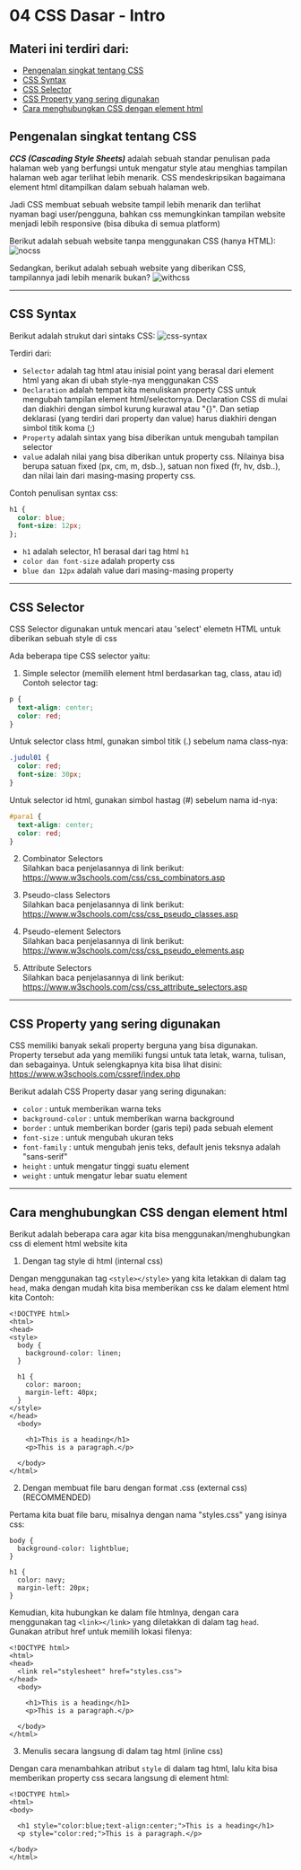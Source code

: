 # 04 CSS Dasar - Intro

## Materi ini terdiri dari:
* [Pengenalan singkat tentang CSS](https://github.com/Juwono136/SCB_Coding/tree/master/04%20CSS%20Dasar%20-%20Intro#pengenalan-singkat-tentang-css)
* [CSS Syntax](https://github.com/Juwono136/SCB_Coding/tree/master/04%20CSS%20Dasar%20-%20Intro#css-syntax)
* [CSS Selector](https://github.com/Juwono136/SCB_Coding/tree/master/04%20CSS%20Dasar%20-%20Intro#css-selector)
* [CSS Property yang sering digunakan](https://github.com/Juwono136/SCB_Coding/tree/master/04%20CSS%20Dasar%20-%20Intro#css-property-yang-sering-digunakan)
* [Cara menghubungkan CSS dengan element html](https://github.com/Juwono136/SCB_Coding/tree/master/04%20CSS%20Dasar%20-%20Intro#cara-menghubungkan-css-dengan-element-html)


## Pengenalan singkat tentang CSS

***CCS (Cascading Style Sheets)*** adalah sebuah standar penulisan pada halaman web yang berfungsi untuk mengatur style atau menghias tampilan halaman web agar terlihat lebih menarik. CSS mendeskripsikan bagaimana element html ditampilkan dalam sebuah halaman web.

Jadi CSS membuat sebuah website tampil lebih menarik dan terlihat nyaman bagi user/pengguna, bahkan css memungkinkan tampilan website menjadi lebih responsive (bisa dibuka di semua platform)

Berikut adalah sebuah website tanpa menggunakan CSS (hanya HTML):
![nocss](https://user-images.githubusercontent.com/70443393/210477633-cf9a72a9-642c-44ed-83c7-cde7eacc66fa.jpg)

Sedangkan, berikut adalah sebuah website yang diberikan CSS, tampilannya jadi lebih menarik bukan?
![withcss](https://user-images.githubusercontent.com/70443393/210477770-a2a0bf3c-dd0d-4980-8720-4c55a07a7cba.jpg)

____

## CSS Syntax
Berikut adalah strukut dari sintaks CSS:
![css-syntax](https://user-images.githubusercontent.com/70443393/210479785-720dffb6-9397-47d4-a5cf-ce734f3d8fe8.jpg)


Terdiri dari:
* `Selector` adalah tag html atau inisial point yang berasal dari element html yang akan di ubah style-nya menggunakan CSS
* `Declaration` adalah tempat kita menuliskan property CSS untuk mengubah tampilan element html/selectornya. Declaration CSS di mulai dan diakhiri dengan simbol kurung kurawal atau "{}". Dan setiap deklarasi (yang terdiri dari property dan value) harus diakhiri dengan simbol titik koma (;)
* `Property` adalah sintax yang bisa diberikan untuk mengubah tampilan selector
* `value` adalah nilai yang bisa diberikan untuk property css. Nilainya bisa berupa satuan fixed (px, cm, m, dsb..), satuan non fixed (fr, hv, dsb..), dan nilai lain dari masing-masing property css.

Contoh penulisan syntax css:
```css
h1 {
  color: blue;
  font-size: 12px;
};
```

* `h1` adalah selector, h1 berasal dari tag html `h1`
* `color dan font-size` adalah property css
* `blue dan 12px` adalah value dari masing-masing property

____

## CSS Selector
CSS Selector digunakan untuk mencari atau 'select' elemetn HTML untuk diberikan sebuah style di css

Ada beberapa tipe CSS selector yaitu:
1. Simple selector (memilih element html berdasarkan tag, class, atau id)
Contoh selector tag:
```css
p {
  text-align: center;
  color: red;
}
```

Untuk selector class html, gunakan simbol titik (.) sebelum nama class-nya:
```css
.judul01 {
  color: red;
  font-size: 30px;
}
```

Untuk selector id html, gunakan simbol hastag (#) sebelum nama id-nya:
```css
#para1 {
  text-align: center;
  color: red;
}
```

2. Combinator Selectors </br>
Silahkan baca penjelasannya di link berikut: https://www.w3schools.com/css/css_combinators.asp

3. Pseudo-class Selectors </br>
Silahkan baca penjelasannya di link berikut: https://www.w3schools.com/css/css_pseudo_classes.asp

4. Pseudo-element Selectors </br>
Silahkan baca penjelasannya di link berikut: https://www.w3schools.com/css/css_pseudo_elements.asp

5. Attribute Selectors </br>
Silahkan baca penjelasannya di link berikut: https://www.w3schools.com/css/css_attribute_selectors.asp

____

## CSS Property yang sering digunakan
CSS memiliki banyak sekali property berguna yang bisa digunakan. Property tersebut ada yang memiliki fungsi untuk tata letak, warna, tulisan, dan sebagainya. Untuk selengkapnya kita bisa lihat disini: https://www.w3schools.com/cssref/index.php

Berikut adalah CSS Property dasar yang sering digunakan:
* `color` : untuk memberikan warna teks
* `background-color` : untuk memberikan warna background
* `border` : untuk memberikan border (garis tepi) pada sebuah element
* `font-size` : untuk mengubah ukuran teks
* `font-family` : untuk mengubah jenis teks, default jenis teksnya adalah "sans-serif"
* `height` : untuk mengatur tinggi suatu element
* `weight` : untuk mengatur lebar suatu element

____

## Cara menghubungkan CSS dengan element html
Berikut adalah beberapa cara agar kita bisa menggunakan/menghubungkan css di element html website kita

1. Dengan tag style di html (internal css)

Dengan menggunakan tag `<style></style>` yang kita letakkan di dalam tag `head`, maka dengan mudah kita bisa memberikan css ke dalam element html kita
Contoh:
```html5
<!DOCTYPE html>
<html>
<head>
<style>
  body {
    background-color: linen;
  }

  h1 {
    color: maroon;
    margin-left: 40px;
  }
</style>
</head>
  <body>

    <h1>This is a heading</h1>
    <p>This is a paragraph.</p>

  </body>
</html>
```

2. Dengan membuat file baru dengan format .css (external css) (RECOMMENDED)

Pertama kita buat file baru, misalnya dengan nama "styles.css" yang isinya css:
```html5
body {
  background-color: lightblue;
}

h1 {
  color: navy;
  margin-left: 20px;
}
```

Kemudian, kita hubungkan ke dalam file htmlnya, dengan cara menggunakan tag `<link></link>` yang diletakkan di dalam tag `head`. Gunakan atribut href untuk memilih lokasi filenya:
```html5
<!DOCTYPE html>
<html>
<head>
  <link rel="stylesheet" href="styles.css">
</head>
  <body>

    <h1>This is a heading</h1>
    <p>This is a paragraph.</p>

  </body>
</html>
```

3. Menulis secara langsung di dalam tag html (inline css)

Dengan cara menambahkan atribut `style` di dalam tag html, lalu kita bisa memberikan property css secara langsung di element html:
```html5
<!DOCTYPE html>
<html>
<body>

  <h1 style="color:blue;text-align:center;">This is a heading</h1>
  <p style="color:red;">This is a paragraph.</p>

</body>
</html>
```

